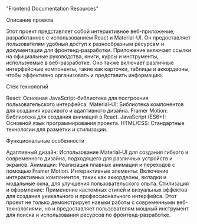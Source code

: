 "Frontend Documentation Resources"

Описание проекта

Этот проект представляет собой интерактивное веб-приложение, разработанное с использованием React и Material-UI. Он предоставляет пользователям удобный доступ к разнообразным ресурсам и документации для фронтенд-разработки. Приложение включает ссылки на официальные руководства, книги, курсы и инструменты, используемые в веб-разработке. Оно также включает различные интерфейсные компоненты, такие как карточки, таблицы и аккордеоны, чтобы эффективно организовать и представить информацию.

Стек технологий

React: Основная JavaScript-библиотека для построения пользовательского интерфейса.
Material-UI: Библиотека компонентов для создания красивого и адаптивного дизайна.
Framer Motion: Библиотека для создания анимаций в React.
JavaScript (ES6+): Основной язык программирования проекта.
HTML/CSS: Стандартные технологии для разметки и стилизации.

Функциональные особенности

Адаптивный дизайн: Использование Material-UI для создания гибкого и современного дизайна, подходящего для различных устройств и экранов.
Анимации: Реализация плавных анимаций и переходов с помощью Framer Motion.
Интерактивные элементы: Включение интерактивных компонентов, таких как аккордеоны, вкладки и модальные окна, для улучшения пользовательского опыта.
Стилизация и оформление: Применение кастомных стилей и визуальных эффектов для создания уникального и профессионального интерфейса.
Этот проект не только демонстрирует навыки работы с современными веб-технологиями, но и предоставляет пользователям мощный инструмент для поиска и использования ресурсов по фронтенд-разработке.